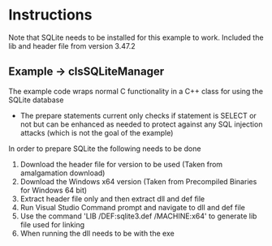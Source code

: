 # Instructions
Note that SQLite needs to be installed for this example to work.
Included the lib and header file from version 3.47.2

## Example -> clsSQLiteManager
The example code wraps normal C functionality in a C++ class for using the SQLite database
- The prepare statements current only checks if statement is SELECT or not but can be enhanced as needed to protect
  against any SQL injection attacks (which is not the goal of the example)

In order to prepare SQLite the following needs to be done
1. Download the header file for version to be used (Taken from amalgamation download)
2. Download the Windows x64 version (Taken from Precompiled Binaries for Windows 64 bit)
3. Extract header file only and then extract dll and def file
4. Run Visual Studio Command prompt and navigate to dll and def file
5. Use the command 'LIB /DEF:sqlite3.def /MACHINE:x64' to generate lib file used for linking
6. When running the dll needs to be with the exe